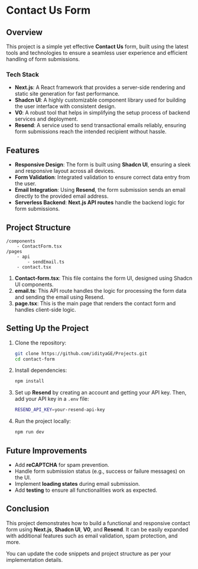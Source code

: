 
# Contact Us Form

## Overview

This project is a simple yet effective **Contact Us** form, built using the latest tools and technologies to ensure a seamless user experience and efficient handling of form submissions.

### Tech Stack
- **Next.js**: A React framework that provides a server-side rendering and static site generation for fast performance.
- **Shadcn UI**: A highly customizable component library used for building the user interface with consistent design.
- **V0**: A robust tool that helps in simplifying the setup process of backend services and deployment.
- **Resend**: A service used to send transactional emails reliably, ensuring form submissions reach the intended recipient without hassle.

## Features

- **Responsive Design**: The form is built using **Shadcn UI**, ensuring a sleek and responsive layout across all devices.
- **Form Validation**: Integrated validation to ensure correct data entry from the user.
- **Email Integration**: Using **Resend**, the form submission sends an email directly to the provided email address.
- **Serverless Backend**: **Next.js API routes** handle the backend logic for form submissions.

## Project Structure

```
/components
    - ContactForm.tsx
/pages
    - api
        - sendEmail.ts
    - contact.tsx
```

1. **Contact-form.tsx**: This file contains the form UI, designed using Shadcn UI components.
2. **email.ts**: This API route handles the logic for processing the form data and sending the email using Resend.
3. **page.tsx**: This is the main page that renders the contact form and handles client-side logic.

## Setting Up the Project

1. Clone the repository:
   ```bash
   git clone https://github.com/idityaGE/Projects.git
   cd contact-form
   ```

2. Install dependencies:
   ```bash
   npm install
   ```

3. Set up **Resend** by creating an account and getting your API key. Then, add your API key in a `.env` file:
   ```bash
   RESEND_API_KEY=your-resend-api-key
   ```

4. Run the project locally:
   ```bash
   npm run dev
   ```

## Future Improvements

- Add **reCAPTCHA** for spam prevention.
- Handle form submission status (e.g., success or failure messages) on the UI.
- Implement **loading states** during email submission.
- Add **testing** to ensure all functionalities work as expected.

## Conclusion

This project demonstrates how to build a functional and responsive contact form using **Next.js**, **Shadcn UI**, **V0**, and **Resend**. It can be easily expanded with additional features such as email validation, spam protection, and more.

You can update the code snippets and project structure as per your implementation details.